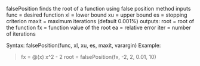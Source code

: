 falsePosition finds the root of a function using false position method
inputs
func = desired function
xl = lower bound
xu = upper bound
es = stopping criterion
maxit = maximum iterations (default 0.001%)
outputs:
root = root of the function
fx = function value of the root
ea = relative error
iter = number of iterations 

Syntax: falsePosition(func, xl, xu, es, maxit, varargin)
Example: 

>fx = @(x) x^2 - 2
>root = falsePosition(fx, -2, 2, 0.01, 10) 
